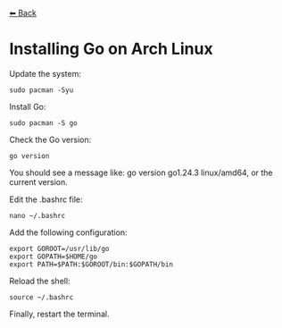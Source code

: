 [⬅ Back](../)

# Installing Go on Arch Linux

Update the system:
```
sudo pacman -Syu
```

Install Go:
```
sudo pacman -S go
```

Check the Go version:
```
go version
```

You should see a message like: go version go1.24.3 linux/amd64, or the current version.

Edit the .bashrc file:
```
nano ~/.bashrc
```

Add the following configuration:
```
export GOROOT=/usr/lib/go
export GOPATH=$HOME/go
export PATH=$PATH:$GOROOT/bin:$GOPATH/bin
```

Reload the shell:
```
source ~/.bashrc
```

Finally, restart the terminal.
